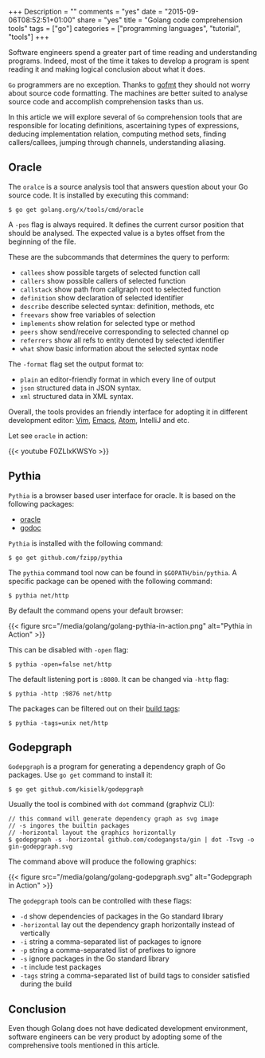 +++
Description = ""
comments = "yes"
date = "2015-09-06T08:52:51+01:00"
share = "yes"
title = "Golang code comprehension tools"
tags = ["go"]
categories = ["programming languages", "tutorial", "tools"]
+++

Software engineers spend a greater part of time reading and understanding programs.
Indeed, most of the time it takes to develop a program is spent reading it and
making logical conclusion about what it does.

`Go` programmers are no exception. Thanks to [gofmt](http://blog.ralch.com/tutorial/golang-tools-refactoring/)
they should not worry about source code formatting. The machines are
better suited to analyse source code and accomplish comprehension tasks than us.

In this article we will explore several of `Go` comprehension tools that are
responsible for locating definitions, ascertaining types of expressions, deducing implementation
relation, computing method sets, finding callers/callees, jumping through channels,
understanding aliasing.

## Oracle

The `oralce` is a source analysis tool that answers question about your Go source code.
It is installed by executing this command:

```
$ go get golang.org/x/tools/cmd/oracle
```

A `-pos` flag is always required. It defines the current cursor position that
should be analysed. The expected value is a bytes offset from the beginning of
the file.

These are the subcommands that determines the query to perform:

- `callees` show possible targets of selected function call
- `callers` show possible callers of selected function
- `callstack` show path from callgraph root to selected function
- `definition` show declaration of selected identifier
- `describe` describe selected syntax: definition, methods, etc
- `freevars` show free variables of selection
- `implements` show relation for selected type or method
- `peers` show send/receive corresponding to selected channel op
- `referrers` show all refs to entity denoted by selected identifier
- `what` show basic information about the selected syntax node

The `-format` flag set the output format to:

- `plain` an editor-friendly format in which every line of output
- `json` structured data in JSON syntax.
- `xml` structured data in XML syntax.

Overall, the tools provides an friendly interface for adopting it in different
development editor: [Vim](https://github.com/fatih/vim-go), [Emacs](https://www.gnu.org/software/emacs/),
[Atom](https://atom.io), IntelliJ and etc.

Let see `oracle` in action:

{{< youtube F0ZLIxKWSYo >}}

## Pythia

`Pythia` is a browser based user interface for oracle. It is based on
the following packages:

- [oracle](https://godoc.org/golang.org/x/tools/oracle)
- [godoc](https://godoc.org/golang.org/x/tools/godoc/static)

`Pythia` is installed with the following command:

```
$ go get github.com/fzipp/pythia
```

The `pythia` command tool now can be found in `$GOPATH/bin/pythia`. A specific
package can be opened with the following command:

```
$ pythia net/http
```

By default the command opens your default browser:

{{< figure src="/media/golang/golang-pythia-in-action.png" alt="Pythia in Action" >}}

This can be disabled with `-open` flag:

```
$ pythia -open=false net/http
```

The default listening port is `:8080`. It can be changed via `-http` flag:

```
$ pythia -http :9876 net/http
```

The packages can be filtered out on their [build tags](http://blog.ralch.com/tutorial/golang-conditional-compilation/):

```
$ pythia -tags=unix net/http
```

## Godepgraph

`Godepgraph` is a program for generating a dependency graph of Go packages.
Use `go get` command to install it:

```
$ go get github.com/kisielk/godepgraph
```

Usually the tool is combined with `dot` command (graphviz CLI):

```
// this command will generate dependency graph as svg image
// -s ingores the builtin packages
// -horizontal layout the graphics horizontally
$ godepgraph -s -horizontal github.com/codegangsta/gin | dot -Tsvg -o gin-godepgraph.svg
```

The command above will produce the following graphics:

{{< figure src="/media/golang/golang-godepgraph.svg" alt="Godepgraph in Action" >}}

The `godepgraph` tools can be controlled with these flags:

- `-d` show dependencies of packages in the Go standard library
- `-horizontal` lay out the dependency graph horizontally instead of vertically
- `-i` string a comma-separated list of packages to ignore
- `-p` string a comma-separated list of prefixes to ignore
- `-s` ignore packages in the Go standard library
- `-t` include test packages
- `-tags` string a comma-separated list of build tags to consider satisfied during the build

## Conclusion

Even though Golang does not have dedicated development environment, software engineers
can be very product by adopting some of the comprehensive tools mentioned in this article.
